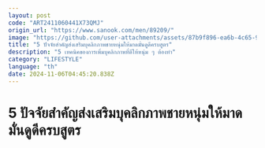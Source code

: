 ```yaml
---
layout: post
code: "ART2411060441X73QMJ"
origin_url: "https://www.sanook.com/men/89209/"
image: "https://github.com/user-attachments/assets/87b9f896-ea6b-4c65-96bc-b18c13ef2b5e"
title: "5 ปัจจัยสำคัญส่งเสริมบุคลิกภาพชายหนุ่มให้มาดมั่นดูดีครบสูตร"
description: "5 เทคนิคของการเพิ่มบุคลิกภาพที่ดีให้หนุ่ม ๆ ต้องทำ"
category: "LIFESTYLE"
language: "th"
date: 2024-11-06T04:45:20.838Z
---
```


# 5 ปัจจัยสำคัญส่งเสริมบุคลิกภาพชายหนุ่มให้มาดมั่นดูดีครบสูตร